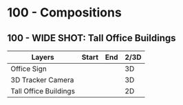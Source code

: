 # 100 - Compositions

## 100 - WIDE SHOT: Tall Office Buildings

| Layers | Start | End | 2/3D |
| --- | --- | --- | --- |
| Office Sign | | | 3D |
| 3D Tracker Camera | | | 3D |
| Tall Office Buildings | | | 2D |